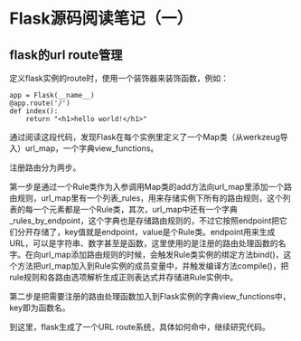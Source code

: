 # Flask源码阅读笔记（一）

## flask的url route管理

定义flask实例的route时，使用一个装饰器来装饰函数，例如：

```
app = Flask(__name__)
@app.route('/')
def index():
    return "<h1>hello world!</h1>"
```

通过阅读这段代码，发现Flask在每个实例里定义了一个Map类（从werkzeug导入）url_map，一个字典view_functions。

注册路由分为两步。

第一步是通过一个Rule类作为入参调用Map类的add方法向url_map里添加一个路由规则，url_map里有一个列表_rules，用来存储实例下所有的路由规则，这个列表的每一个元素都是一个Rule类，其次，url_map中还有一个字典_rules_by_endpoint，这个字典也是存储路由规则的，不过它按照endpoint把它们分开存储了，key值就是endpoint，value是个Rule类。endpoint用来生成URL，可以是字符串、数字甚至是函数，这里使用的是注册的路由处理函数的名字。在向url_map添加路由规则的时候，会触发Rule类实例的绑定方法bind()，这个方法把url_map加入到Rule实例的成员变量中，并触发编译方法compile()，把rule规则和各路由选项解析生成正则表达式并存储进Rule实例中。

第二步是把需要注册的路由处理函数加入到Flask实例的字典view_functions中，key即为函数名。

到这里，flask生成了一个URL route系统，具体如何命中，继续研究代码。